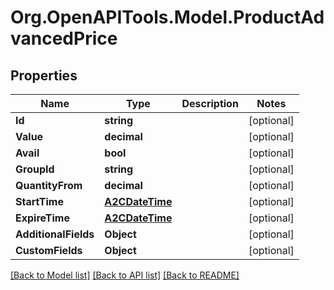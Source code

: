 # Org.OpenAPITools.Model.ProductAdvancedPrice

## Properties

Name | Type | Description | Notes
------------ | ------------- | ------------- | -------------
**Id** | **string** |  | [optional] 
**Value** | **decimal** |  | [optional] 
**Avail** | **bool** |  | [optional] 
**GroupId** | **string** |  | [optional] 
**QuantityFrom** | **decimal** |  | [optional] 
**StartTime** | [**A2CDateTime**](A2CDateTime.md) |  | [optional] 
**ExpireTime** | [**A2CDateTime**](A2CDateTime.md) |  | [optional] 
**AdditionalFields** | **Object** |  | [optional] 
**CustomFields** | **Object** |  | [optional] 

[[Back to Model list]](../README.md#documentation-for-models) [[Back to API list]](../README.md#documentation-for-api-endpoints) [[Back to README]](../README.md)

